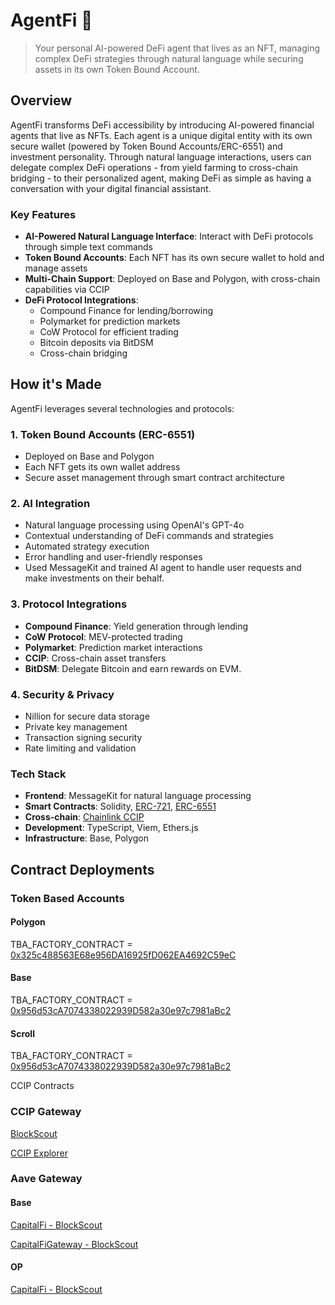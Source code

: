 # AgentFi 🤖

> Your personal AI-powered DeFi agent that lives as an NFT, managing complex DeFi strategies through natural language while securing assets in its own Token Bound Account.

## Overview

AgentFi transforms DeFi accessibility by introducing AI-powered financial agents that live as NFTs. Each agent is a unique digital entity with its own secure wallet (powered by Token Bound Accounts/ERC-6551) and investment personality. Through natural language interactions, users can delegate complex DeFi operations - from yield farming to cross-chain bridging - to their personalized agent, making DeFi as simple as having a conversation with your digital financial assistant.

### Key Features

- **AI-Powered Natural Language Interface**: Interact with DeFi protocols through simple text commands
- **Token Bound Accounts**: Each NFT has its own secure wallet to hold and manage assets
- **Multi-Chain Support**: Deployed on Base and Polygon, with cross-chain capabilities via CCIP
- **DeFi Protocol Integrations**:
  - Compound Finance for lending/borrowing
  - Polymarket for prediction markets
  - CoW Protocol for efficient trading
  - Bitcoin deposits via BitDSM
  - Cross-chain bridging

## How it's Made

AgentFi leverages several technologies and protocols:

### 1. Token Bound Accounts (ERC-6551)

- Deployed on Base and Polygon
- Each NFT gets its own wallet address
- Secure asset management through smart contract architecture

### 2. AI Integration

- Natural language processing using OpenAI's GPT-4o
- Contextual understanding of DeFi commands and strategies
- Automated strategy execution 
- Error handling and user-friendly responses 
- Used MessageKit and trained AI agent to handle user requests and make investments on their behalf. 

### 3. Protocol Integrations

- **Compound Finance**: Yield generation through lending
- **CoW Protocol**: MEV-protected trading
- **Polymarket**: Prediction market interactions
- **CCIP**: Cross-chain asset transfers
- **BitDSM**: Delegate Bitcoin and earn rewards on EVM. 

### 4. Security & Privacy

- Nillion for secure data storage
- Private key management
- Transaction signing security
- Rate limiting and validation

### Tech Stack

- **Frontend**: MessageKit for natural language processing
- **Smart Contracts**: Solidity, [ERC-721](https://eips.ethereum.org/EIPS/eip-721), [ERC-6551](https://eips.ethereum.org/EIPS/eip-6551)
- **Cross-chain**: [Chainlink CCIP](https://docs.chain.link/ccip)
- **Development**: TypeScript, Viem, Ethers.js
- **Infrastructure**: Base, Polygon

## Contract Deployments

### Token Based Accounts

#### Polygon

TBA_FACTORY_CONTRACT = [0x325c488563E68e956DA16925fD062EA4692C59eC](https://polygon.blockscout.com/address/0x325c488563E68e956DA16925fD062EA4692C59eC?tab=contract)

#### Base

TBA_FACTORY_CONTRACT = [0x956d53cA7074338022939D582a30e97c7981aBc2](https://base.blockscout.com/address/0x956d53cA7074338022939D582a30e97c7981aBc2?tab=contract)

#### Scroll

TBA_FACTORY_CONTRACT = [0x956d53cA7074338022939D582a30e97c7981aBc2](https://scroll.blockscout.com/address/0x65040Bdc5B720103EB3088371ba82DA4EbA8C802)

CCIP Contracts

### CCIP Gateway

[BlockScout](https://base.blockscout.com/address/0x4583dDF3d25087a9e5D0f0De61674555b414C827?tab=contract)

[CCIP Explorer](https://ccip.chain.link/address/0x4583ddf3d25087a9e5d0f0de61674555b414c827)

### Aave Gateway

#### Base

[CapitalFi - BlockScout](https://base.blockscout.com/address/0x9139cC0e42e49290a82A7389b559e735Fa77c438)

[CapitalFiGateway - BlockScout](https://base.blockscout.com/address/0x58E3d7cdfeD23413279c0AE8Ef772F73e4492253)

#### OP

[CapitalFi - BlockScout](https://optimism.blockscout.com/address/0x65040Bdc5B720103EB3088371ba82DA4EbA8C802)
